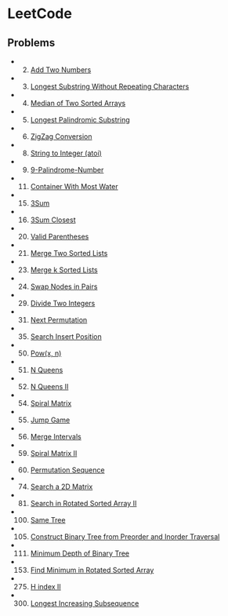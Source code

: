 # LeetCode

## Problems

+ 2. [Add Two Numbers](./2-Add-Two-Numbers(Medium))
+ 3. [Longest Substring Without Repeating Characters](./3-Longest-Substring-Without-Repeating-Characters(Medium))
+ 4. [Median of Two Sorted Arrays](./4-Median-of-Two-Sorted-Arrays(Hard))
+ 5. [Longest Palindromic Substring](./5-Longest-Palindromic-Substring(Medium))
+ 6. [ZigZag Conversion](./6-ZigZag-Conversion(Medium))
+ 8. [String to Integer (atoi)](./8-String-to-Integer(Medium))
+ 9. [9-Palindrome-Number](./9-Palindrome-Number(Easy))
+ 11. [Container With Most Water](./11-Container-With-Most-Water(Medium))
+ 15. [3Sum](./15-3Sum(Medium))
+ 16. [3Sum Closest](./16-3Sum-Closest(Medium))
+ 20. [Valid Parentheses](20-Valid-Parentheses(Easy))
+ 21. [Merge Two Sorted Lists](./21-Merge-Two-Sorted-Lists(Easy))
+ 23. [Merge k Sorted Lists](./23-Merge-k-Sorted-Lists(Hard))
+ 24. [Swap Nodes in Pairs](./24-Swap-Nodes-in-Pairs(Medium))
+ 29. [Divide Two Integers](./29-Divide-Two-Integers(Medium))
+ 31. [Next Permutation](./31-Next-Permutation(Medium))
+ 35. [Search Insert Position](./35-Search-Insert-Position(Easy))
+ 50. [Pow(x, n)](./50-Pow(x,n)(Medium))
+ 51. [N Queens](51-N-Queens(Hard))
+ 52. [N Queens II](52-N-Queens-II(Hard))
+ 54. [Spiral Matrix](./54-Spiral-Matrix(Medium))
+ 55. [Jump Game](./55-Jump-Game(Medium))
+ 56. [Merge Intervals](./56-Merge-Intervals(Medium))
+ 59. [Spiral Matrix II](./59-Spiral-Matrix-II(Medium))
+ 60. [Permutation Sequence](./60-Permutation-Sequence(Medium))
+ 74. [Search a 2D Matrix](./74-Seach-a-2D-Matrix(Medium))
+ 81. [Search in Rotated Sorted Array II](./81-Search-in-Rotated-Sorted-Array-II(Medium))
+ 100. [Same Tree](./100-Same-Tree(Easy))
+ 105. [Construct Binary Tree from Preorder and Inorder Traversal](./105-Construct-Binary-Tree-from-Preorder-and-Inorder-Traversal(Medium))
+ 111. [Minimum Depth of Binary Tree](./111-Minimum-Depth-of-Binary-Tree(Easy))
+ 153. [Find Minimum in Rotated Sorted Array](./153-Find-Minimum-in-Rotated-Sorted-Array(Medium))
+ 275. [H index II](./275-H-index-II(Medium))
+ 300. [Longest Increasing Subsequence](./300-Longest-Increasing-Subsequence(Medium))
